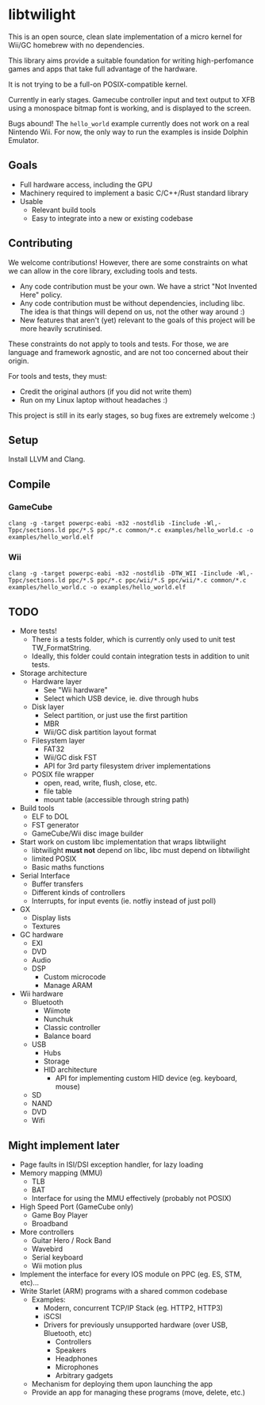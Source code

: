 # libtwilight

This is an open source, clean slate implementation of a micro kernel for Wii/GC homebrew with no dependencies.

This library aims provide a suitable foundation for writing high-perfomance games and apps that take full advantage of the hardware.

It is not trying to be a full-on POSIX-compatible kernel.

Currently in early stages. Gamecube controller input and text output to XFB using a monospace bitmap font is working, and is displayed to the screen.

Bugs abound! The `hello_world` example currently does not work on a real Nintendo Wii. For now, the only way to run the examples is inside Dolphin Emulator.

## Goals

- Full hardware access, including the GPU
- Machinery required to implement a basic C/C++/Rust standard library
- Usable
	- Relevant build tools
	- Easy to integrate into a new or existing codebase

## Contributing

We welcome contributions! However, there are some constraints on what we can allow in the core library, excluding tools and tests.

- Any code contribution must be your own. We have a strict "Not Invented Here" policy.
- Any code contribution must be without dependencies, including libc. The idea is that things will depend on us, not the other way around :)
- New features that aren't (yet) relevant to the goals of this project will be more heavily scrutinised.

These constraints do not apply to tools and tests. For those, we are language and framework agnostic, and are not too concerned about their origin.

For tools and tests, they must:
- Credit the original authors (if you did not write them)
- Run on my Linux laptop without headaches :)

This project is still in its early stages, so bug fixes are extremely welcome :)

## Setup

Install LLVM and Clang.

## Compile

### GameCube

`clang -g -target powerpc-eabi -m32 -nostdlib -Iinclude -Wl,-Tppc/sections.ld ppc/*.S ppc/*.c common/*.c examples/hello_world.c -o examples/hello_world.elf`

### Wii

`clang -g -target powerpc-eabi -m32 -nostdlib -DTW_WII -Iinclude -Wl,-Tppc/sections.ld ppc/*.S ppc/*.c ppc/wii/*.S ppc/wii/*.c common/*.c examples/hello_world.c -o examples/hello_world.elf`

## TODO

- More tests!
	- There is a tests folder, which is currently only used to unit test TW_FormatString.
	- Ideally, this folder could contain integration tests in addition to unit tests.
- Storage architecture
	- Hardware layer
		- See "Wii hardware"
		- Select which USB device, ie. dive through hubs
	- Disk layer
		- Select partition, or just use the first partition
		- MBR
		- Wii/GC disk partition layout format
	- Filesystem layer
		- FAT32
		- Wii/GC disk FST
		- API for 3rd party filesystem driver implementations
	- POSIX file wrapper
		- open, read, write, flush, close, etc.
		- file table
		- mount table (accessible through string path)
- Build tools
	- ELF to DOL
	- FST generator
	- GameCube/Wii disc image builder
- Start work on custom libc implementation that wraps libtwilight
	- libtwilight **must not** depend on libc, libc must depend on libtwilight
	- limited POSIX
	- Basic maths functions
- Serial Interface
	- Buffer transfers
	- Different kinds of controllers
	- Interrupts, for input events (ie. notfiy instead of just poll)
- GX
	- Display lists
	- Textures
- GC hardware
	- EXI
	- DVD
	- Audio
	- DSP
		- Custom microcode
		- Manage ARAM
- Wii hardware
	- Bluetooth
		- Wiimote
		- Nunchuk
		- Classic controller
		- Balance board
	- USB
		- Hubs
		- Storage
		- HID architecture
			- API for implementing custom HID device (eg. keyboard, mouse)
	- SD
	- NAND
	- DVD
	- Wifi

## Might implement later

- Page faults in ISI/DSI exception handler, for lazy loading
- Memory mapping (MMU)
	- TLB
	- BAT
	- Interface for using the MMU effectively (probably not POSIX)
- High Speed Port (GameCube only)
	- Game Boy Player
	- Broadband
- More controllers
	- Guitar Hero / Rock Band
	- Wavebird
	- Serial keyboard
	- Wii motion plus
- Implement the interface for every IOS module on PPC (eg. ES, STM, etc)...
- Write Starlet (ARM) programs with a shared common codebase
	- Examples:
		- Modern, concurrent TCP/IP Stack (eg. HTTP2, HTTP3)
		- iSCSI
		- Drivers for previously unsupported hardware (over USB, Bluetooth, etc)
			- Controllers
			- Speakers
			- Headphones
			- Microphones
			- Arbitrary gadgets
	- Mechanism for deploying them upon launching the app
	- Provide an app for managing these programs (move, delete, etc.)
